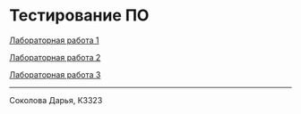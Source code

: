 # Тестирование ПО

[Лабораторная работа 1](lab1)

[Лабораторная работа 2](lab2)

[Лабораторная работа 3](lab3)

---
Соколова Дарья, К3323
